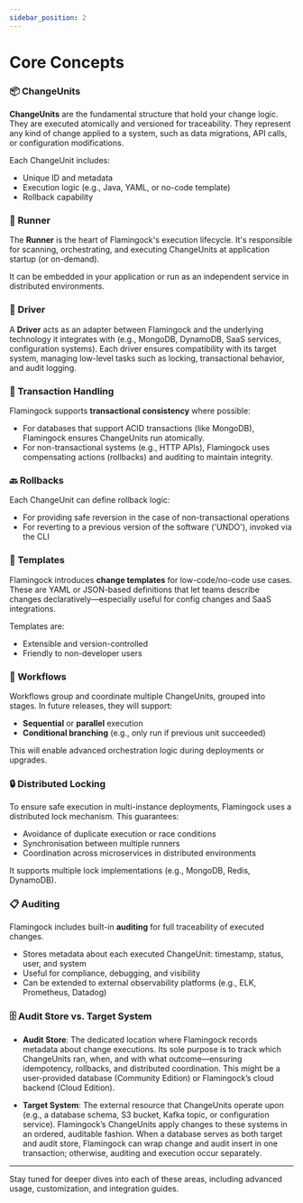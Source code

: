 ```yaml
---
sidebar_position: 2
---
```


# Core Concepts

### 📦 ChangeUnits
**ChangeUnits** are the fundamental structure that hold your change logic. They are executed atomically and versioned for traceability. They represent any kind of change applied to a system, such as data migrations, API calls, or configuration modifications.

Each ChangeUnit includes:
- Unique ID and metadata
- Execution logic (e.g., Java, YAML, or no-code template)
- Rollback capability

### 🏃 Runner
The **Runner** is the heart of Flamingock's execution lifecycle. It's responsible for scanning, orchestrating, and executing ChangeUnits at application startup (or on-demand).

It can be embedded in your application or run as an independent service in distributed environments.

### 🔌 Driver
A **Driver** acts as an adapter between Flamingock and the underlying technology it integrates with (e.g., MongoDB, DynamoDB, SaaS services, configuration systems). Each driver ensures compatibility with its target system, managing low-level tasks such as locking, transactional behavior, and audit logging.

### 🔁 Transaction Handling
Flamingock supports **transactional consistency** where possible:
- For databases that support ACID transactions (like MongoDB), Flamingock ensures ChangeUnits run atomically.
- For non-transactional systems (e.g., HTTP APIs), Flamingock uses compensating actions (rollbacks) and auditing to maintain integrity.

### 🔙 Rollbacks
Each ChangeUnit can define rollback logic:
- For providing safe reversion in the case of non-transactional operations
- For reverting to a previous version of the software ('UNDO'), invoked via the CLI

### 🧩 Templates
Flamingock introduces **change templates** for low-code/no-code use cases. These are YAML or JSON-based definitions that let teams describe changes declaratively—especially useful for config changes and SaaS integrations.

Templates are:
- Extensible and version-controlled
- Friendly to non-developer users

### 🔄 Workflows
Workflows group and coordinate multiple ChangeUnits, grouped into stages. In future releases, they will support:
- **Sequential** or **parallel** execution
- **Conditional branching** (e.g., only run if previous unit succeeded)

This will enable advanced orchestration logic during deployments or upgrades.

### 🔒 Distributed Locking
To ensure safe execution in multi-instance deployments, Flamingock uses a distributed lock mechanism. This guarantees:
- Avoidance of duplicate execution or race conditions
- Synchronisation between multiple runners
- Coordination across microservices in distributed environments

It supports multiple lock implementations (e.g., MongoDB, Redis, DynamoDB).

### 📋 Auditing
Flamingock includes built-in **auditing** for full traceability of executed changes. 
- Stores metadata about each executed ChangeUnit: timestamp, status, user, and system
- Useful for compliance, debugging, and visibility
- Can be extended to external observability platforms (e.g., ELK, Prometheus, Datadog)

### 🗄️ Audit Store vs. Target System

- **Audit Store**: The dedicated location where Flamingock records metadata about change executions. Its sole purpose is to track which ChangeUnits ran, when, and with what outcome—ensuring idempotency, rollbacks, and distributed coordination. This might be a user-provided database (Community Edition) or Flamingock’s cloud backend (Cloud Edition).

- **Target System**: The external resource that ChangeUnits operate upon (e.g., a database schema, S3 bucket, Kafka topic, or configuration service). Flamingock’s ChangeUnits apply changes to these systems in an ordered, auditable fashion. When a database serves as both target and audit store, Flamingock can wrap change and audit insert in one transaction; otherwise, auditing and execution occur separately.

---

Stay tuned for deeper dives into each of these areas, including advanced usage, customization, and integration guides.